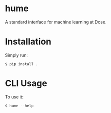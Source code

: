 # hume

A standard interface for machine learning at Dose.


# Installation

Simply run:

    $ pip install .


# CLI Usage

To use it:

    $ hume --help

